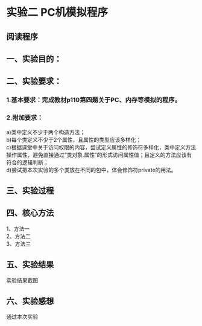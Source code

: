 # 实验二 PC机模拟程序
## 阅读程序
## 一、实验目的：
## 二、实验要求：
### 1.基本要求：完成教材p110第四题关于PC、内存等模拟的程序。
### 2.附加要求：  
a)类中定义不少于两个构造方法；  
b)每个类定义不少于2个属性，且属性的类型应该多样化；  
c)根据课堂中关于访问权限的内容，尝试定义属性的修饰符多样化，类中定义方法操作属性，避免直接通过“类对象.属性”的形式访问属性值；且定义的方法应该有符合的逻辑判断；  
d)尝试把本次实验的多个类放在不同的包中，体会修饰符private的用法。
## 三、实验过程
## 四、核心方法  
1、方法一  
2、方法二  
3、方法三
## 五、实验结果  
实验结果截图
## 六、实验感想  
通过本次实验  


  
